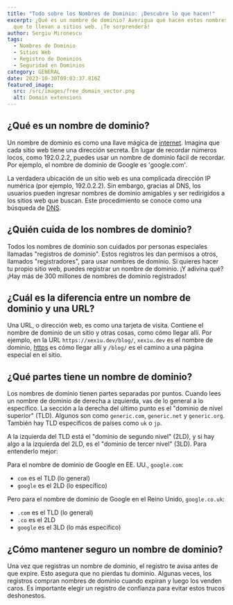 ```yaml
---
title: "Todo sobre los Nombres de Dominio: ¡Descubre lo que hacen!"
excerpt: ¿Qué es un nombre de dominio? Averigua qué hacen estos nombres mágicos
  que te llevan a sitios web. ¡Te sorprenderá!
author: Sergiu Mironescu
tags:
  - Nombres de Dominio
  - Sitios Web
  - Registro de Dominios
  - Seguridad en Dominios
category: GENERAL
date: 2023-10-30T09:03:37.816Z
featured_image:
  src: /src/images/free_domain_vector.png
  alt: Domain extensions
---
```

## ¿Qué es un nombre de dominio?

Un nombre de dominio es como una llave mágica de [internet](/blog/descifrando-el-enigma-de-internet-todo-lo-que-debes-saber). Imagina que cada sitio web tiene una dirección secreta. En lugar de recordar números locos, como 192.0.2.2, puedes usar un nombre de dominio fácil de recordar. Por ejemplo, el nombre de dominio de Google es 'google.com'.

La verdadera ubicación de un sitio web es una complicada dirección IP numérica (por ejemplo, 192.0.2.2). Sin embargo, gracias al DNS, los usuarios pueden ingresar nombres de dominio amigables y ser redirigidos a los sitios web que buscan. Este procedimiento se conoce como una búsqueda de [DNS](/blog/descifrando-el-enigma-de-internet-todo-lo-que-debes-saber#entendiendo-las-direcciones-ip-y-los-nombres-de-dominio-dns).

## ¿Quién cuida de los nombres de dominio?

Todos los nombres de dominio son cuidados por personas especiales llamadas "registros de dominio". Estos registros les dan permisos a otros, llamados "registradores", para usar nombres de dominio. Si quieres hacer tu propio sitio web, puedes registrar un nombre de dominio. ¡Y adivina qué? ¡Hay más de 300 millones de nombres de dominio registrados!

## ¿Cuál es la diferencia entre un nombre de dominio y una URL?

Una URL, o dirección web, es como una tarjeta de visita. Contiene el nombre de dominio de un sitio y otras cosas, como cómo llegar allí. Por ejemplo, en la URL `https://xexiu.dev/blog/`, `xexiu.dev` es el nombre de dominio, [https](internal-seo--protocolo-HTTP) es cómo llegar allí y `/blog/` es el camino a una página especial en el sitio.

## ¿Qué partes tiene un nombre de dominio?

Los nombres de dominio tienen partes separadas por puntos. Cuando lees un nombre de dominio de derecha a izquierda, vas de lo general a lo específico. La sección a la derecha del último punto es el "dominio de nivel superior" (TLD). Algunos son como `generic.com`, `generic.net` y `generic.org`. También hay TLD específicos de países como `uk` o `jp`.

A la izquierda del TLD está el "dominio de segundo nivel" (2LD), y si hay algo a la izquierda del 2LD, es el "dominio de tercer nivel" (3LD). Para entenderlo mejor:

Para el nombre de dominio de Google en EE. UU., `google.com`:

* `com` es el TLD (lo general)
* `google` es el 2LD (lo específico)

Pero para el nombre de dominio de Google en el Reino Unido, `google.co.uk`:

* `.com` es el TLD (lo general)
* `.co` es el 2LD
* `google` es el 3LD (lo más específico)

## ¿Cómo mantener seguro un nombre de dominio?

Una vez que registras un nombre de dominio, el registro te avisa antes de que expire. Esto asegura que no pierdas tu dominio. Algunas veces, los registros compran nombres de dominio cuando expiran y luego los venden caros. Es importante elegir un registro de confianza para evitar estos trucos deshonestos.
